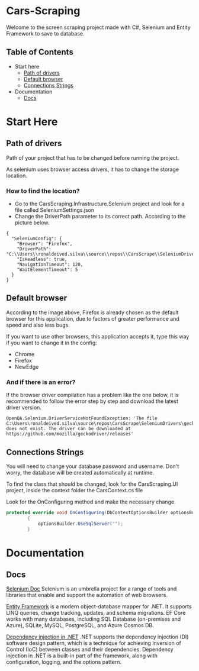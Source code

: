 # Cars-Scraping

Welcome to the screen scraping project made with C#, Selenium and Entity Framework to save to database.

## Table of Contents

- Start here
  - [Path of drivers](#path-of-drivers)
  - [Default browser](#default-browser)
  - [Connections Strings](#connections-strings)
- Documentation
  - [Docs](#docs)

# Start Here

## Path of drivers

Path of your project that has to be changed before running the project.

As selenium uses browser access drivers, it has to change the storage location.

### How to find the location?

* Go to the CarsScraping.Infrastructure.Selenium project and look for a file called SeleniumSettings.json
* Change the DriverPath parameter to its correct path. According to the picture below.

```
{
  "SeleniumConfig": {
    "Browser": "Firefox",
    "DriverPath": "C:\\Users\\ronaldeived.silva\\source\\repos\\CarsScrape\\SeleniumDrivers",
    "IsHeadless": true,
    "NavigationTimeout": 120,
    "WaitElementTimeout": 5
  }
}
```

## Default browser

According to the image above, Firefox is already chosen as the default browser for this application, due to factors of greater performance and speed and also less bugs.

If you want to use other browsers, this application accepts it, type this way if you want to change it in the config:

* Chrome
* Firefox
* NewEdge

### And if there is an error?
If the browser driver compilation has a problem like the one below, it is recommended to follow the error step by step and download the latest driver version.


```
OpenQA.Selenium.DriverServiceNotFoundException: 'The file C:\Users\ronaldeived.silva\source\repos\CarsScrape\SeleniumDrivers\geckodriver.exe does not exist. The driver can be downloaded at https://github.com/mozilla/geckodriver/releases'
```

## Connections Strings
You will need to change your database password and username.
Don't worry, the database will be created automatically at runtime.


To find the class that should be changed, look for the CarsScraping.UI project, inside the context folder the CarsContext.cs file

Look for the OnConfiguring method and make the necessary change.

```csharp
protected override void OnConfiguring(DbContextOptionsBuilder optionsBuilder)
        {
            optionsBuilder.UseSqlServer("");
        }

```

# Documentation

## Docs

[Selenium Doc](https://www.selenium.dev/documentation/) Selenium is an umbrella project for a range of tools and libraries that enable and support the automation of web browsers. 

[Entity Framework](https://docs.microsoft.com/en-us/ef/) is a modern object-database mapper for .NET. It supports LINQ queries, change tracking, updates, and schema migrations. EF Core works with many databases, including SQL Database (on-premises and Azure), SQLite, MySQL, PostgreSQL, and Azure Cosmos DB.

[Dependency injection in .NET](https://docs.microsoft.com/en-us/dotnet/core/extensions/dependency-injection) .NET supports the dependency injection (DI) software design pattern, which is a technique for achieving Inversion of Control (IoC) between classes and their dependencies. Dependency injection in .NET is a built-in part of the framework, along with configuration, logging, and the options pattern.
